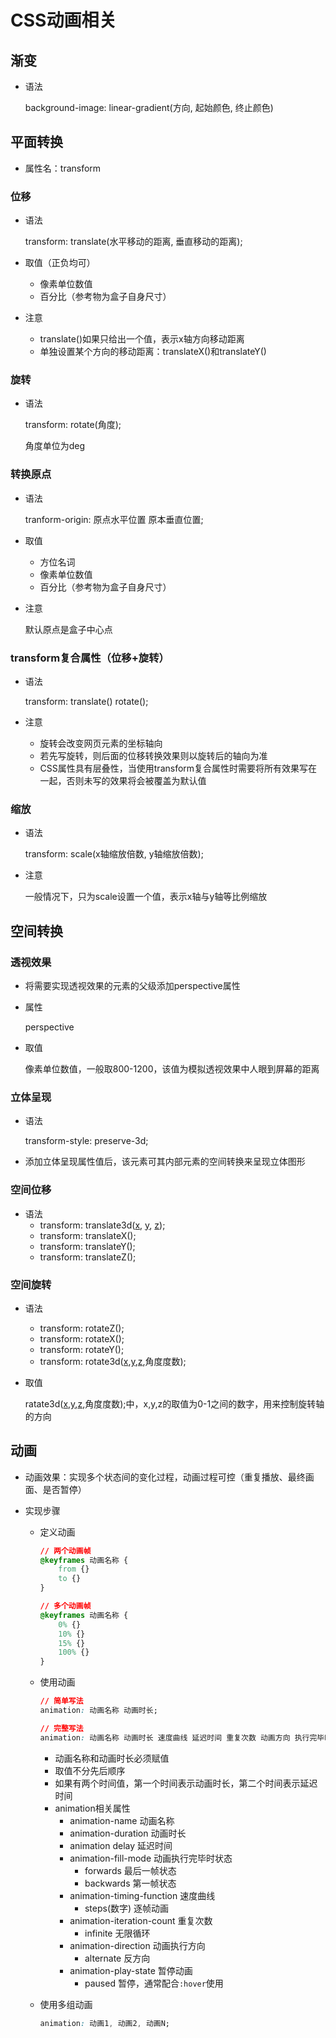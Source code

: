 # CSS动画相关

## 渐变

- 语法

  background-image: linear-gradient(方向, 起始颜色, 终止颜色)

## 平面转换

- 属性名：transform

### 位移

- 语法

  transform: translate(水平移动的距离, 垂直移动的距离);

- 取值（正负均可）

  - 像素单位数值
  - 百分比（参考物为盒子自身尺寸）

- 注意

  - translate()如果只给出一个值，表示x轴方向移动距离
  - 单独设置某个方向的移动距离：translateX()和translateY()

### 旋转

- 语法

  transform: rotate(角度);

  角度单位为deg

### 转换原点

- 语法

  tranform-origin: 原点水平位置 原本垂直位置;

- 取值

  - 方位名词
  - 像素单位数值
  - 百分比（参考物为盒子自身尺寸）

- 注意

  默认原点是盒子中心点

### transform复合属性（位移+旋转）

- 语法

  transform: translate() rotate();

- 注意

  - 旋转会改变网页元素的坐标轴向
  - 若先写旋转，则后面的位移转换效果则以旋转后的轴向为准
  - CSS属性具有层叠性，当使用transform复合属性时需要将所有效果写在一起，否则未写的效果将会被覆盖为默认值

### 缩放

- 语法

  transform: scale(x轴缩放倍数, y轴缩放倍数);

- 注意

  一般情况下，只为scale设置一个值，表示x轴与y轴等比例缩放

## 空间转换

### 透视效果

- 将需要实现透视效果的元素的父级添加perspective属性

- 属性

  perspective

- 取值

  像素单位数值，一般取800-1200，该值为模拟透视效果中人眼到屏幕的距离

### 立体呈现

- 语法

  transform-style: preserve-3d;

- 添加立体呈现属性值后，该元素可其内部元素的空间转换来呈现立体图形

### 空间位移

- 语法
  - transform: translate3d(<u>x</u>, <u>y</u>, <u>z</u>);
  - transform: translateX();
  - transform: translateY();
  - transform: translateZ();

### 空间旋转

- 语法

  - transform: rotateZ();
  - transform: rotateX();
  - transform: rotateY();
  - transform: rotate3d(<u>x</u>,<u>y</u>,<u>z</u>,角度度数);

- 取值

  ratate3d(<u>x</u>,<u>y</u>,<u>z</u>,角度度数);中，x,y,z的取值为0-1之间的数字，用来控制旋转轴的方向

## 动画

- 动画效果：实现多个状态间的变化过程，动画过程可控（重复播放、最终画面、是否暂停）

- 实现步骤

  - 定义动画

    ~~~css
    // 两个动画帧
    @keyframes 动画名称 {
        from {}
        to {}
    }
    ~~~

    ~~~css
    // 多个动画帧
    @keyframes 动画名称 {
        0% {}
        10% {}
        15% {}
        100% {}
    }
    ~~~

  - 使用动画

    ~~~css
    // 简单写法
    animation: 动画名称 动画时长;
    ~~~

    ~~~css
    // 完整写法
    animation: 动画名称 动画时长 速度曲线 延迟时间 重复次数 动画方向 执行完毕时状态;
    ~~~

    - 动画名称和动画时长必须赋值
    - 取值不分先后顺序
    - 如果有两个时间值，第一个时间表示动画时长，第二个时间表示延迟时间
    - animation相关属性
      - animation-name 动画名称
      - animation-duration 动画时长
      - animation delay 延迟时间
      - animation-fill-mode 动画执行完毕时状态
        - forwards  最后一帧状态
        - backwards  第一帧状态
      - animation-timing-function 速度曲线
        - steps(数字) 逐帧动画
      - animation-iteration-count 重复次数
        - infinite 无限循环
      - animation-direction 动画执行方向
        - alternate 反方向
      - animation-play-state 暂停动画
        - paused 暂停，通常配合`:hover`使用

  - 使用多组动画

    ~~~css
    animation: 动画1, 动画2, 动画N;
    ~~~

    